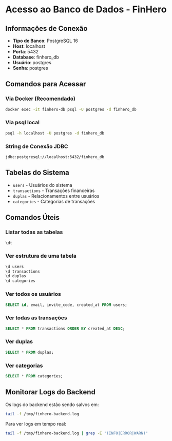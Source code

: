 # Acesso ao Banco de Dados - FinHero

## Informações de Conexão

- **Tipo de Banco**: PostgreSQL 16
- **Host**: localhost
- **Porta**: 5432
- **Database**: finhero_db
- **Usuário**: postgres
- **Senha**: postgres

## Comandos para Acessar

### Via Docker (Recomendado)
```bash
docker exec -it finhero-db psql -U postgres -d finhero_db
```

### Via psql local
```bash
psql -h localhost -U postgres -d finhero_db
```

### String de Conexão JDBC
```
jdbc:postgresql://localhost:5432/finhero_db
```

## Tabelas do Sistema

- `users` - Usuários do sistema
- `transactions` - Transações financeiras
- `duplas` - Relacionamentos entre usuários
- `categories` - Categorias de transações

## Comandos Úteis

### Listar todas as tabelas
```sql
\dt
```

### Ver estrutura de uma tabela
```sql
\d users
\d transactions
\d duplas
\d categories
```

### Ver todos os usuários
```sql
SELECT id, email, invite_code, created_at FROM users;
```

### Ver todas as transações
```sql
SELECT * FROM transactions ORDER BY created_at DESC;
```

### Ver duplas
```sql
SELECT * FROM duplas;
```

### Ver categorias
```sql
SELECT * FROM categories;
```

## Monitorar Logs do Backend

Os logs do backend estão sendo salvos em:
```bash
tail -f /tmp/finhero-backend.log
```

Para ver logs em tempo real:
```bash
tail -f /tmp/finhero-backend.log | grep -E "(INFO|ERROR|WARN)"
```

